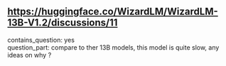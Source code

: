 ## https://huggingface.co/WizardLM/WizardLM-13B-V1.2/discussions/11

contains_question: yes  
question_part: compare to ther 13B models, this model is quite slow, any ideas on why ?